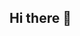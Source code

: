 ## Hi there 👋

<!--
**N1KOLAS-cyber/N1KOLAS-cyber** is a ✨ _special_ ✨ repository because its `README.md` (this file) appears on your GitHub profile.

## 👋 ¡Hola, hola! Bienvenid@ a mi espacio en GitHub 

Si has llegado hasta aquí, has encontrado una colección de **proyectos académicos y personales** que he desarrollado a lo largo de mi formación como estudiante de Ingeniería en Software.  
Cada repositorio representa un paso más en mi camino por el mundo de la programación, desde las primeras prácticas hasta desarrollos más completos.

## 👨‍💻 Sobre mí
Actualmente curso el tercer cuatrimestre de Ingeniería en Software. Me apasionan el desarrollo backend, la automatización y el diseño de sistemas eficientes y bien estructurados. También disfruto aprender nuevas tecnologías y experimentar con proyectos personales.

## 📁 ¿Qué encontrarás aquí?
- Aplicaciones web hechas con Java, Spring Boot, y PostgreSQL
- Interfaces gráficas con Flutter y JavaFX
- Scripts útiles
- Proyectos escolares bien organizados por semestre y materia

## 🛠️ Tecnologías que manejo
- Lenguajes: Java, Python, JavaScript, Dart
- Frameworks: Spring Boot, Flutter
- Bases de datos: PostgreSQL, Firebase
- Herramientas: Git, Docker, IntelliJ IDEA, VS Code

## 📌 Navega por mis repositorios
Puedes explorar libremente mis proyectos. Algunos de ellos incluyen una breve explicación en su `README.md` para que sea fácil entender el propósito y cómo ejecutarlos.

---

> *Gracias por visitar mi perfil. Estoy en constante aprendizaje, así que cada proyecto es parte de mi crecimiento. Si tienes sugerencias o deseas colaborar, ¡escríbeme!*

🔭 I’m currently working on ...

